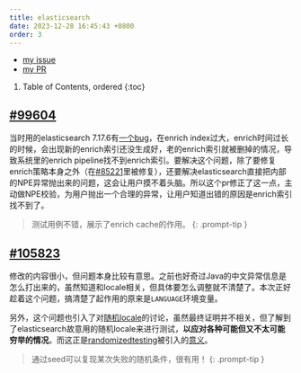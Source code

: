 ```yaml
---
title: elasticsearch
date: 2023-12-28 16:45:43 +0800
order: 3
---
```


- [my issue](https://github.com/elastic/elasticsearch/issues?q=is%3Aissue+author%3A%40me+)
- [my PR](https://github.com/elastic/elasticsearch/pulls?q=is%3Apr+author%3A%40me+)

1. Table of Contents, ordered
{:toc}

## [#99604](https://github.com/elastic/elasticsearch/pull/99604)
当时用的elasticsearch 7.17.6有[一个bug](https://github.com/elastic/elasticsearch/issues/85221)，在enrich index过大，enrich时间过长的时候，会出现新的enrich索引还没生成好，老的enrich索引就被删掉的情况，导致系统里的enrich pipeline找不到enrich索引。要解决这个问题，除了要修复enrich策略本身之外（在[#85221](https://github.com/elastic/elasticsearch/issues/85221#issuecomment-1488108528)里被修复），还要解决elasticsearch直接把内部的NPE异常抛出来的问题，这会让用户摸不着头脑。所以这个pr修正了这一点，主动做NPE校验，为用户抛出一个合理的异常，让用户知道出错的原因是enrich索引找不到了。

> 测试用例不错，展示了enrich cache的作用。
{: .prompt-tip }

## [#105823](https://github.com/elastic/elasticsearch/pull/105823)
修改的内容很小，但问题本身比较有意思。之前也好奇过Java的中文异常信息是怎么打出来的，虽然知道和locale相关，但具体要怎么调整就不清楚了。本次正好趁着这个问题，搞清楚了起作用的原来是`LANGUAGE`环境变量。

另外，这个问题也引入了对[随机locale](https://github.com/elastic/elasticsearch/issues/105822#issuecomment-1966829814)的讨论，虽然最终证明并不相关，但了解到了elasticsearch故意用的随机locale来进行测试，**以应对各种可能但又不太可能穷举的情况**。而这正是[randomizedtesting](https://github.com/randomizedtesting/randomizedtesting)被引入的[意义](https://github.com/randomizedtesting/randomizedtesting/wiki/Core-Concepts)。

> 通过seed可以复现某次失败的随机条件，很有用！
{: .prompt-tip }

